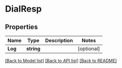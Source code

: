 # DialResp

## Properties

Name | Type | Description | Notes
------------ | ------------- | ------------- | -------------
**Log** | **string** |  | [optional] 

[[Back to Model list]](../README.md#documentation-for-models) [[Back to API list]](../README.md#documentation-for-api-endpoints) [[Back to README]](../README.md)



